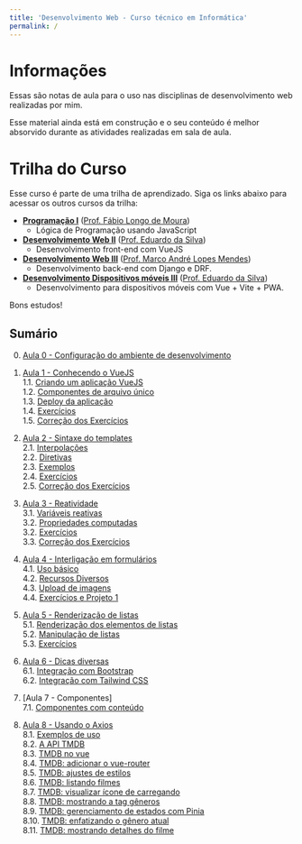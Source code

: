 ```yaml
---
title: 'Desenvolvimento Web - Curso técnico em Informática'
permalink: /
---
```


# Informações

Essas são notas de aula para o uso nas disciplinas de desenvolvimento web realizadas por mim.

Esse material ainda está em construção e o seu conteúdo é melhor absorvido durante as atividades realizadas em sala de aula.

# Trilha do Curso

Esse curso é parte de uma trilha de aprendizado. Siga os links abaixo para acessar os outros cursos da trilha:

- **[Programação I](https://github.com/ldmfabio/Programacao)** ([Prof. Fábio Longo de Moura](https://github.com/ldmfabio))
  - Lógica de Programação usando JavaScript
- **[Desenvolvimento Web II](https://eduardo-da-silva.github.io/aula-desenvolvimento-web/)** ([Prof. Eduardo da Silva](https://github.com/eduardo-da-silva/))
  - Desenvolvimento front-end com VueJS
- **[Desenvolvimento Web III](https://github.com/marrcandre/django-drf-tutorial)** ([Prof. Marco André Lopes Mendes](https://github.com/marrcandre))
  - Desenvolvimento back-end com Django e DRF.
- **[Desenvolvimento Dispositivos móveis III](https://eduardo-da-silva.github.io/aula-desenvolvimento-mobile/)** ([Prof. Eduardo da Silva](https://github.com/eduardo-da-silva/))
  - Desenvolvimento para dispositivos móveis com Vue + Vite + PWA.

Bons estudos!

## Sumário

0. [Aula 0 - Configuração do ambiente de desenvolvimento](ambiente/intro.md)

1. [Aula 1 - Conhecendo o VueJS](intro/intro.md)  
   1.1. [Criando um aplicação VueJS](intro/criar-aplicacao-vuejs.html)  
   1.2. [Componentes de arquivo único](intro/single-file-components.html)  
   1.3. [Deploy da aplicação](intro/deploy-aplicacao.html)  
   1.4. [Exercícios](intro/exercicios.html)  
   1.5. [Correção dos Exercícios](intro/correcao-exercicios.html)

2. [Aula 2 - Sintaxe do templates](sintaxe-templates/intro.md)  
   2.1. [Interpolações](sintaxe-templates/interpolacoes.html)  
   2.2. [Diretivas](sintaxe-templates/diretivas.html)  
   2.3. [Exemplos](sintaxe-templates/exemplos.html)  
   2.4. [Exercícios](sintaxe-templates/exercicios.html)  
   2.5. [Correção dos Exercícios](sintaxe-templates/correcao-exercicios.html)

3. [Aula 3 - Reatividade](reatividade/intro.md)  
   3.1. [Variáveis reativas](reatividade/variaveis-reativas.html)  
   3.2. [Propriedades computadas](reatividade/propriedades-computadas.html)  
   3.2. [Exercícios](reatividade/exercicios.html)  
   3.3. [Correção dos Exercícios](reatividade/correcao-exercicios.html)

4. [Aula 4 - Interligação em formulários](formularios/intro.md)  
   4.1. [Uso básico](formularios/uso-basico.html)  
   4.2. [Recursos Diversos](formularios/recursos-diversos.html)  
   4.3. [Upload de imagens](formularios/upload-imagens.html)  
   4.4. [Exercícios e Projeto 1](formularios/exercicios.html)

5. [Aula 5 - Renderização de listas](listas/intro.md)  
   5.1. [Renderização dos elementos de listas](listas/renderizacao-elementos.html)  
   5.2. [Manipulação de listas](listas/manipulacao-listas.html)  
   5.3. [Exercícios](listas/exercicios.html)

6. [Aula 6 - Dicas diversas](dicas/intro.md)  
   6.1. [Integração com Bootstrap](dicas/integracao-bootstrap.html)  
   6.2. [Integração com Tailwind CSS](dicas/integracao-tailwind.html)

7. [Aula 7 - Componentes]  
   7.1. [Componentes com conteúdo](componentes/conteudo.html)

8. [Aula 8 - Usando o Axios](axios/intro.md)  
   8.1. [Exemplos de uso](axios/exemplos-de-uso.md)  
   8.2. [A API TMDB](axios/tmdb-api.md)  
   8.3. [TMDB no vue](axios/tmdb-no-vue.md)  
   8.4. [TMDB: adicionar o vue-router](axios/tmdb-adicionar-vue-router.md)  
   8.5. [TMDB: ajustes de estilos](axios/tmdb-ajustes-estilos.md)  
   8.6. [TMDB: listando filmes](axios/tmdb-listando-filmes.md)  
   8.7. [TMDB: visualizar ícone de carregando](axios/tmdb-visualizar-carregando)  
   8.8. [TMDB: mostrando a tag gêneros](axios/tmdb-mostrando-tag-generos)  
   8.9. [TMDB: gerenciamento de estados com Pinia](axios/tmdb-gerenciamento-estados-com-pinia)  
   8.10. [TMDB: enfatizando o gênero atual](axios/tmdb-enfatizando-genero-atual)  
   8.11. [TMDB: mostrando detalhes do filme](axios/tmdb-mostrando-detalhes-do-filme)

<!-- 5. [Aula 5 - Revisão Geral de Componentes](componentes/intro.md) -->
